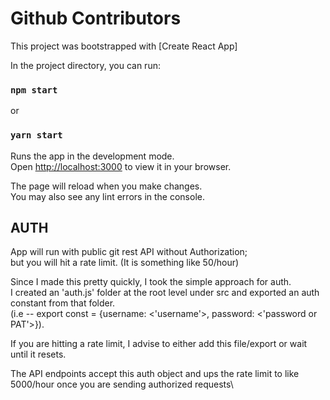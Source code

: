 # Github Contributors

This project was bootstrapped with [Create React App]

In the project directory, you can run:

### `npm start`

or

### `yarn start`

Runs the app in the development mode.\
Open [http://localhost:3000](http://localhost:3000) to view it in your browser.

The page will reload when you make changes.\
You may also see any lint errors in the console.

## AUTH

App will run with public git rest API without Authorization;\
but you will hit a rate limit. (It is something like 50/hour)

Since I made this pretty quickly, I took the simple approach for auth.\
I created an 'auth.js' folder at the root level under src and exported an auth constant from that folder.\
(i.e -- export const = {username: <'username'>, password: <'password or PAT'>}).

If you are hitting a rate limit, I advise to either add this file/export or wait until it resets.

The API endpoints accept this auth object and ups the rate limit to like 5000/hour once you are sending authorized requests\
